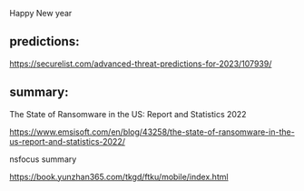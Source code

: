 Happy New year

## predictions:

https://securelist.com/advanced-threat-predictions-for-2023/107939/

## summary:

The State of Ransomware in the US: Report and Statistics 2022

https://www.emsisoft.com/en/blog/43258/the-state-of-ransomware-in-the-us-report-and-statistics-2022/

nsfocus summary

https://book.yunzhan365.com/tkgd/ftku/mobile/index.html
